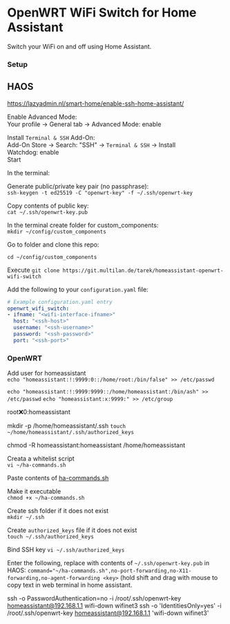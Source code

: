 # OpenWRT WiFi Switch for Home Assistant

Switch your WiFi on and off using Home Assistant.

### Setup

## HAOS


https://lazyadmin.nl/smart-home/enable-ssh-home-assistant/


Enable Advanced Mode:  
Your profile → General tab → Advanced Mode: enable

Install `Terminal & SSH` Add-On:  
Add-On Store → Search: "SSH" → `Terminal & SSH` → Install  
Watchdog: enable  
Start

In the terminal:

Generate public/private key pair (no passphrase):  
`ssh-keygen -t ed25519 -C "openwrt-key" -f ~/.ssh/openwrt-key`

Copy contents of public key:  
`cat ~/.ssh/openwrt-key.pub`








In the terminal create folder for custom_components:  
`mkdir ~/config/custom_components`

Go to folder and clone this repo:  
```
cd ~/config/custom_components

```

Execute `git clone https://git.multilan.de/tarek/homeassistant-openwrt-wifi-switch`

Add the following to your `configuration.yaml` file:

```yaml
# Example configuration.yaml entry
openwrt_wifi_switch:
- ifname: "<wifi-interface-ifname>"
  host: "<ssh-host>"
  username: "<ssh-username>"
  password: "<ssh-password>"
  port: "<ssh-port>"
```



### OpenWRT

Add user for homeassistant  
`echo "homeassistant:!:9999:0::/home/root:/bin/false" >> /etc/passwd`

`echo "homeassistant:!:9999:9999::/home/homeassistant:/bin/ash" >> /etc/passwd`
`echo "homeassistant:x:9999:" >> /etc/group`

root:x:0:homeassistant

mkdir -p /home/homeassistant/.ssh
`touch ~/home/homeassistant/.ssh/authorized_keys`

chmod -R homeassistant:homeassistant /home/homeassistant


Creata a whitelist script  
`vi ~/ha-commands.sh`

Paste contents of
[ha-commands.sh](./ha-commands.sh)

Make it executable  
`chmod +x ~/ha-commands.sh`

Create ssh folder if it does not exist  
`mkdir ~/.ssh`

Create `authorized_keys` file if it does not exist  
`touch ~/.ssh/authorized_keys`

Bind SSH key
`vi ~/.ssh/authorized_keys`

Enter the following, replace <key> with contents of `~/.ssh/openwrt-key.pub` in HAOS:
`command="~/ha-commands.sh",no-port-forwarding,no-X11-forwarding,no-agent-forwarding <key>`
(hold shift and drag with mouse to copy text in web terminal in home assistant.



ssh -o PasswordAuthentication=no  -i /root/.ssh/openwrt-key homeassistant@192.168.1.1 wifi-down wifinet3
ssh -o 'IdentitiesOnly=yes' -i /root/.ssh/openwrt-key homeassistant@192.168.1.1 'wifi-down wifinet3'